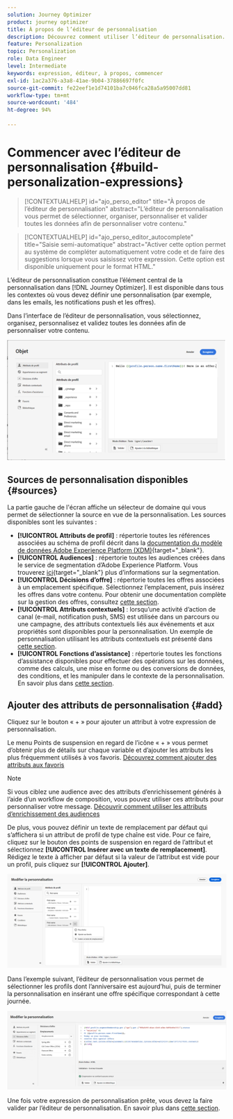 ```yaml
---
solution: Journey Optimizer
product: journey optimizer
title: À propos de l’éditeur de personnalisation
description: Découvrez comment utiliser l’éditeur de personnalisation.
feature: Personalization
topic: Personalization
role: Data Engineer
level: Intermediate
keywords: expression, éditeur, à propos, commencer
exl-id: 1ac2a376-a3a8-41ae-9b04-37886697f0fc
source-git-commit: fe22eef1e1d74101ba7c046fca28a5a95007dd81
workflow-type: tm+mt
source-wordcount: '484'
ht-degree: 94%

---
```


# Commencer avec l’éditeur de personnalisation {#build-personalization-expressions}

>[!CONTEXTUALHELP]
>id="ajo_perso_editor"
>title="À propos de l’éditeur de personnalisation"
>abstract="L’éditeur de personnalisation vous permet de sélectionner, organiser, personnaliser et valider toutes les données afin de personnaliser votre contenu."

>[!CONTEXTUALHELP]
>id="ajo_perso_editor_autocomplete"
>title="Saisie semi-automatique"
>abstract="Activer cette option permet au système de compléter automatiquement votre code et de faire des suggestions lorsque vous saisissez votre expression. Cette option est disponible uniquement pour le format HTML."

L’éditeur de personnalisation constitue lʼélément central de la personnalisation dans [!DNL Journey Optimizer]. Il est disponible dans tous les contextes où vous devez définir une personnalisation (par exemple, dans les emails, les notifications push et les offres).

Dans l’interface de l’éditeur de personnalisation, vous sélectionnez, organisez, personnalisez et validez toutes les données afin de personnaliser votre contenu.

![](assets/perso_ee1.png)

## Sources de personnalisation disponibles {#sources}

La partie gauche de l&#39;écran affiche un sélecteur de domaine qui vous permet de sélectionner la source en vue de la personnalisation. Les sources disponibles sont les suivantes :

* **[!UICONTROL Attributs de profil]** : répertorie toutes les références associées au schéma de profil décrit dans la [documentation du modèle de données Adobe Experience Platform (XDM)](https://experienceleague.adobe.com/docs/experience-platform/xdm/home.html?lang=fr){target="_blank"}.
* **[!UICONTROL Audiences]** : répertorie toutes les audiences créées dans le service de segmentation d’Adobe Experience Platform. Vous trouverez [ici](https://experienceleague.adobe.com/docs/experience-platform/segmentation/home.html?lang=fr){target="_blank"} plus d’informations sur la segmentation.
* **[!UICONTROL Décisions d’offre]** : répertorie toutes les offres associées à un emplacement spécifique. Sélectionnez l’emplacement, puis insérez les offres dans votre contenu. Pour obtenir une documentation complète sur la gestion des offres, consultez [cette section](../offers/get-started/starting-offer-decisioning.md).
* **[!UICONTROL Attributs contextuels]** : lorsqu’une activité d’action de canal (e-mail, notification push, SMS) est utilisée dans un parcours ou une campagne, des attributs contextuels liés aux événements et aux propriétés sont disponibles pour la personnalisation. Un exemple de personnalisation utilisant les attributs contextuels est présenté dans [cette section](personalization-use-case.md).
* **[!UICONTROL Fonctions d’assistance]** : répertorie toutes les fonctions d’assistance disponibles pour effectuer des opérations sur les données, comme des calculs, une mise en forme ou des conversions de données, des conditions, et les manipuler dans le contexte de la personnalisation. En savoir plus dans [cette section](functions/functions.md).

## Ajouter des attributs de personnalisation {#add}

Cliquez sur le bouton « + » pour ajouter un attribut à votre expression de personnalisation.

Le menu Points de suspension en regard de l’icône « + » vous permet d’obtenir plus de détails sur chaque variable et d’ajouter les attributs les plus fréquemment utilisés à vos favoris. [Découvrez comment ajouter des attributs aux favoris](personalization-favorites.md)

>[!NOTE]
>
>Si vous ciblez une audience avec des attributs d’enrichissement générés à l’aide d’un workflow de composition, vous pouvez utiliser ces attributs pour personnaliser votre message. [Découvrir comment utiliser les attributs d’enrichissement des audiences](../audience/about-audiences.md#enrichment)

De plus, vous pouvez définir un texte de remplacement par défaut qui s’affichera si un attribut de profil de type chaîne est vide. Pour ce faire, cliquez sur le bouton des points de suspension en regard de l’attribut et sélectionnez **[!UICONTROL Insérer avec un texte de remplacement]**. Rédigez le texte à afficher par défaut si la valeur de l’attribut est vide pour un profil, puis cliquez sur **[!UICONTROL Ajouter]**.

![](assets/attribute-details.png)

Dans l’exemple suivant, l’éditeur de personnalisation vous permet de sélectionner les profils dont l’anniversaire est aujourd’hui, puis de terminer la personnalisation en insérant une offre spécifique correspondant à cette journée.

![](assets/perso_ee2.png)

Une fois votre expression de personnalisation prête, vous devez la faire valider par l’éditeur de personnalisation. En savoir plus dans [cette section](personalization-validation.md).
